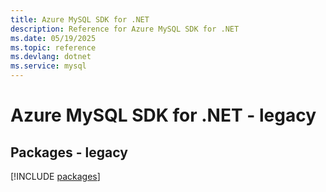 ```yaml
---
title: Azure MySQL SDK for .NET
description: Reference for Azure MySQL SDK for .NET
ms.date: 05/19/2025
ms.topic: reference
ms.devlang: dotnet
ms.service: mysql
---
```

# Azure MySQL SDK for .NET - legacy
## Packages - legacy
[!INCLUDE [packages](mysql-index.md)]